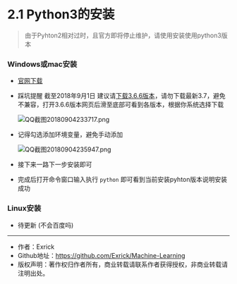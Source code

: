 # 2.1 Python3的安装

> 由于Pyhton2相对过时，且官方即将停止维护，请使用安装使用python3版本

### Windows或mac安装

- [官网下载](https://www.python.org/downloads/)

- 踩坑提醒 截至2018年9月1日 建议请[下载3.6.6版本](https://www.python.org/downloads/release/python-366/)，请勿下载最新3.7，避免不兼容，打开3.6.6版本网页后滑至底部可看到各版本，根据你系统选择下载

    ![QQ截图20180904233717.png](https://i.loli.net/2018/09/04/5b8ea6ceb3f88.png)

- 记得勾选添加环境变量，避免手动添加

    ![QQ截图20180904235947.png](https://i.loli.net/2018/09/05/5b8eac091d59a.png)

- 接下来一路下一步安装即可
- 完成后打开命令窗口输入执行 `python` 即可看到当前安装pyhton版本说明安装成功

### Linux安装

- 待更新 (不会百度吗)

---

- 作者：Exrick
- Github地址：https://github.com/Exrick/Machine-Learning
- 版权声明：著作权归作者所有，商业转载请联系作者获得授权，非商业转载请注明出处。
